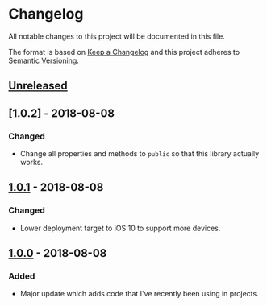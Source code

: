 # Changelog

All notable changes to this project will be documented in this file.

The format is based on [Keep a Changelog](http://keepachangelog.com/en/1.0.0/) and this project adheres to [Semantic Versioning](http://semver.org/spec/v2.0.0.html).

## [Unreleased]

## [1.0.2] - 2018-08-08

### Changed

- Change all properties and methods to `public` so that this library actually works.

## [1.0.1] - 2018-08-08

### Changed

- Lower deployment target to iOS 10 to support more devices.

## [1.0.0] - 2018-08-08

### Added

- Major update which adds code that I've recently been using in projects.


[Unreleased]: https://github.com/hisaac/SwiftUtils/compare/1.0.1...HEAD
[1.0.1]: https://github.com/hisaac/SwiftUtils/compare/1.0.0...1.0.1
[1.0.0]: https://github.com/hisaac/SwiftUtils/compare/26da094...1.0.0
